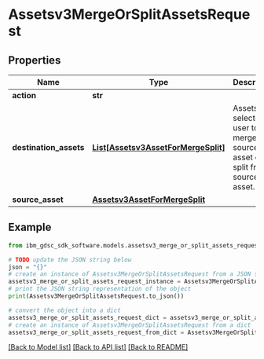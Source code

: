 # Assetsv3MergeOrSplitAssetsRequest


## Properties

Name | Type | Description | Notes
------------ | ------------- | ------------- | -------------
**action** | **str** |  | [optional] 
**destination_assets** | [**List[Assetsv3AssetForMergeSplit]**](Assetsv3AssetForMergeSplit.md) | Assets selected by user to merge with source asset or split from source asset. | [optional] 
**source_asset** | [**Assetsv3AssetForMergeSplit**](Assetsv3AssetForMergeSplit.md) |  | [optional] 

## Example

```python
from ibm_gdsc_sdk_software.models.assetsv3_merge_or_split_assets_request import Assetsv3MergeOrSplitAssetsRequest

# TODO update the JSON string below
json = "{}"
# create an instance of Assetsv3MergeOrSplitAssetsRequest from a JSON string
assetsv3_merge_or_split_assets_request_instance = Assetsv3MergeOrSplitAssetsRequest.from_json(json)
# print the JSON string representation of the object
print(Assetsv3MergeOrSplitAssetsRequest.to_json())

# convert the object into a dict
assetsv3_merge_or_split_assets_request_dict = assetsv3_merge_or_split_assets_request_instance.to_dict()
# create an instance of Assetsv3MergeOrSplitAssetsRequest from a dict
assetsv3_merge_or_split_assets_request_from_dict = Assetsv3MergeOrSplitAssetsRequest.from_dict(assetsv3_merge_or_split_assets_request_dict)
```
[[Back to Model list]](../README.md#documentation-for-models) [[Back to API list]](../README.md#documentation-for-api-endpoints) [[Back to README]](../README.md)


